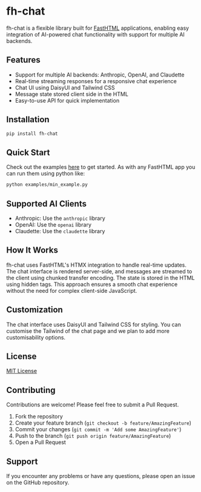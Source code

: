 # fh-chat

fh-chat is a flexible library built for [FastHTML](https://fastht.ml/) applications, enabling easy integration of AI-powered chat functionality with support for multiple AI backends.

## Features

- Support for multiple AI backends: Anthropic, OpenAI, and Claudette
- Real-time streaming responses for a responsive chat experience
- Chat UI using DaisyUI and Tailwind CSS
- Message state stored client side in the HTML
- Easy-to-use API for quick implementation

## Installation

```bash
pip install fh-chat
```

## Quick Start

Check out the examples [here](https://github.com/rian-dolphin/fasthtml-chat/tree/main/examples) to get started. As with any FastHTML app you can run them using python like:

```bash
python examples/min_example.py
```

## Supported AI Clients

- Anthropic: Use the `anthropic` library
- OpenAI: Use the `openai` library
- Claudette: Use the `claudette` library

## How It Works

fh-chat uses FastHTML's HTMX integration to handle real-time updates. The chat interface is rendered server-side, and messages are streamed to the client using chunked transfer encoding. The state is stored in the HTML using hidden tags. This approach ensures a smooth chat experience without the need for complex client-side JavaScript.

## Customization

The chat interface uses DaisyUI and Tailwind CSS for styling. You can customise the Tailwind of the chat page and we plan to add more customisability options.

## License

[MIT License](LICENSE)

## Contributing

Contributions are welcome! Please feel free to submit a Pull Request.

1. Fork the repository
2. Create your feature branch (`git checkout -b feature/AmazingFeature`)
3. Commit your changes (`git commit -m 'Add some AmazingFeature'`)
4. Push to the branch (`git push origin feature/AmazingFeature`)
5. Open a Pull Request

## Support

If you encounter any problems or have any questions, please open an issue on the GitHub repository.

